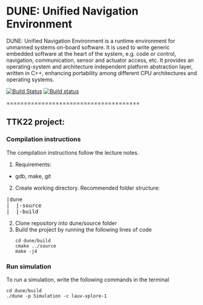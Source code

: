 DUNE: Unified Navigation Environment
======================================

DUNE: Unified Navigation Environment is a runtime environment for unmanned systems on-board software. It is used to write generic embedded software at the heart of the system, e.g. code or control, navigation, communication, sensor and actuator access, etc. It provides an operating-system and architecture independent platform abstraction layer, written in C++, enhancing portability among different CPU architectures and operating systems.

[![Build Status](https://travis-ci.org/LSTS/dune.svg?branch=master)](https://travis-ci.org/LSTS/dune)
[![Build status](https://ci.appveyor.com/api/projects/status/tdcdgyf408u4y0ng?svg=true)](https://ci.appveyor.com/project/zepinto/dune) 

======================================
## TTK22 project:

### Compilation instructions
The compilation instructions follow the lecture notes.
1. Requirements:
- gdb, make, git
2. Create working directory. Recommended folder structure:  
<pre>
|dune  
|  |-source
|  |-build
</pre>  
2. Clone repository into dune/source folder
3. Build the project by running the following lines of code
   ```
   cd dune/build
   cmake ../source
   make -j4
   ```

### Run simulation
To run a simulation, write the following commands in the terminal
```
cd dune/build
./dune -p Simulation -c lauv-xplore-1
```
